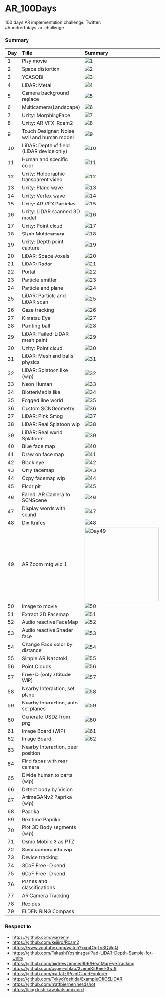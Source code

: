 # AR_100Days

100 days AR implementation challenge.
Twitter: #hundred_days_ar_challenge

### Summary

| Day | Title | Summary |
|:--|:--|:--|
| 1 | Play movie | ![1](https://user-images.githubusercontent.com/5768361/105378075-c9eeb180-5c4e-11eb-9692-d6d3d77928f6.gif) |
| 2 | Space distortion | ![2](https://user-images.githubusercontent.com/5768361/105388671-4a66df80-5c5a-11eb-96f8-2868b07e5dea.gif) |
| 3 | YOASOBI | ![3](https://user-images.githubusercontent.com/5768361/105378612-58633300-5c4f-11eb-9106-d4bc44872f78.gif) |
| 4 | LiDAR: Metal | ![4](https://user-images.githubusercontent.com/5768361/105389074-c3663700-5c5a-11eb-8b84-4284e0f16528.gif) |
| 5 | Camera background replace | ![5](https://user-images.githubusercontent.com/5768361/105388944-97e34c80-5c5a-11eb-8574-1885899ae83f.gif) |
| 6 | Multicamera(Landscape) | ![6](https://user-images.githubusercontent.com/5768361/105389212-eee92180-5c5a-11eb-9b45-04bc707afada.gif) |
| 7 | Unity: MorphingFace | ![7](https://user-images.githubusercontent.com/5768361/105389851-af6f0500-5c5b-11eb-8de6-2d6998132484.gif) |
| 8 | Unity: AR VFX: Rcam2 | ![8](https://user-images.githubusercontent.com/5768361/105389418-2a83eb80-5c5b-11eb-8db6-174df26384d0.gif) |
| 9 | Touch Designer: Noise wall and human model | ![9](https://user-images.githubusercontent.com/5768361/105389940-d4fc0e80-5c5b-11eb-96e3-3fecbf0d0845.gif) |
| 10 | LiDAR: Depth of field (LiDAR device only) | ![10](https://user-images.githubusercontent.com/5768361/105375683-459b2f00-5c4c-11eb-8723-9fa56c68c933.gif) |
| 11 | Human and specific color | ![11](https://user-images.githubusercontent.com/5768361/105375253-e9d0a600-5c4b-11eb-9cc1-3ec57d4c4d18.gif) |
| 12 | Unity: Holographic transparent video | ![12](https://user-images.githubusercontent.com/5768361/105374796-6ca53100-5c4b-11eb-94bd-51cb9f231311.gif) |
| 13 | Unity: Plane wave | ![13](https://user-images.githubusercontent.com/5768361/105374365-f7d1f700-5c4a-11eb-96fd-c880bf4644a3.gif) |
| 14 | Unity: Vertex wave | ![14](https://user-images.githubusercontent.com/5768361/105374203-c6f1c200-5c4a-11eb-950b-6093539e438f.gif) |
| 15 | Unity: AR VFX Particles | ![15](https://user-images.githubusercontent.com/5768361/105373609-35825000-5c4a-11eb-96f4-056d69b6eafc.gif) |
| 16 | Unity: LiDAR scanned 3D model | ![16](https://user-images.githubusercontent.com/5768361/105373326-e9cfa680-5c49-11eb-9f3f-6aa965daa8fa.gif) |
| 17 | Unity: Point cloud | ![17](https://user-images.githubusercontent.com/5768361/105372887-6ca43180-5c49-11eb-8585-37a5e2de41aa.gif) |
| 18 | Slash Multicamera | ![18](https://user-images.githubusercontent.com/5768361/105372479-fc95ab80-5c48-11eb-8041-68f4d608b310.gif) |
| 19 | Unity: Depth point capture | ![19](https://user-images.githubusercontent.com/5768361/105394383-d7149c00-5c60-11eb-9661-06d99b5e2766.gif) |
| 20 | LiDAR: Space Voxels | ![20](https://user-images.githubusercontent.com/5768361/105576821-cf680b00-5db8-11eb-9873-0f85b48e173d.gif) |
| 21 | LiDAR: Radar | ![21](https://user-images.githubusercontent.com/5768361/105623735-5ff92680-5e5f-11eb-8e7f-2493a2d6a88a.gif) |
| 22 | Portal | ![22](https://user-images.githubusercontent.com/5768361/106363791-023c7100-636e-11eb-8a14-32f7c825522f.gif) |
| 23 | Particle emitter | ![23](https://user-images.githubusercontent.com/5768361/106363828-4760a300-636e-11eb-82dd-fa1e192cec2d.gif) |
| 24 | Particle and plane | ![24](https://user-images.githubusercontent.com/5768361/106363907-bccc7380-636e-11eb-9745-42a4726a7382.gif) |
| 25 | LiDAR: Particle and LiDAR scan | ![25](https://user-images.githubusercontent.com/5768361/106363936-ed141200-636e-11eb-8972-a6dd0a514bf4.gif) |
| 26 | Gaze tracking | ![26](https://user-images.githubusercontent.com/5768361/106363969-23519180-636f-11eb-819a-522b7dbb9e8b.gif) |
| 27 | Kimetsu Eye | ![27](https://user-images.githubusercontent.com/5768361/106389121-2909ae80-6425-11eb-8e24-cd611bc85df3.gif) |
| 28 | Painting ball | ![28](https://user-images.githubusercontent.com/5768361/106389253-b8af5d00-6425-11eb-878d-a8fe526527e1.gif) |
| 29 | LiDAR: Failed: LiDAR mesh paint | ![29](https://user-images.githubusercontent.com/5768361/108621229-d3994e00-7474-11eb-86f3-5af5a862ab17.gif) |
| 30 | Unity: Point cloud | ![30](https://user-images.githubusercontent.com/5768361/108621294-325ec780-7475-11eb-87e2-dda59c33db80.gif) |
| 31 | LiDAR: Mesh and balls physics | ![31](https://user-images.githubusercontent.com/5768361/108622665-abfab380-747d-11eb-83fe-5915987ba2da.gif) |
| 32 | LiDAR: Splatoon like (wip) | ![32](https://user-images.githubusercontent.com/5768361/108622715-01cf5b80-747e-11eb-9e53-d8b9546d7591.gif) |
| 33 | Neon Human | ![33](https://user-images.githubusercontent.com/5768361/108622778-583c9a00-747e-11eb-8208-b71be65cae66.gif) |
| 34 | BlotterMedia like | ![34](https://user-images.githubusercontent.com/5768361/108622860-eadd3900-747e-11eb-8c91-8de05a812136.gif) |
| 35 | Fogged line world | ![35](https://user-images.githubusercontent.com/5768361/108622909-3859a600-747f-11eb-9a54-b22936c4258f.gif) |
| 36 | Custom SCNGeometry | ![36](https://user-images.githubusercontent.com/5768361/108622938-650dbd80-747f-11eb-9dfd-9a04c7b7ab6e.gif) |
| 37 | LiDAR: Pink Smog | ![37](https://user-images.githubusercontent.com/5768361/108623029-f8df8980-747f-11eb-845c-daec1b4f5283.gif) |
| 38 | LiDAR: Real Splatoon wip | ![38](https://user-images.githubusercontent.com/5768361/108623076-4f4cc800-7480-11eb-8168-34e656ccc7b9.gif) |
| 39 | LiDAR: Real world Splatoon! | ![39](https://user-images.githubusercontent.com/5768361/108623167-d13cf100-7480-11eb-8273-ad494c76d689.gif) |
| 40 | Blue face map | ![40](https://user-images.githubusercontent.com/5768361/108623206-1a8d4080-7481-11eb-9525-9d2f72cc7b2a.gif) |
| 41 | Draw on face map | ![41](https://user-images.githubusercontent.com/5768361/108623268-68a24400-7481-11eb-93f6-ebe8f78480d1.gif) |
| 42 | Black eye | ![42](https://user-images.githubusercontent.com/5768361/140615287-f37f6f67-df37-4fc6-b268-b91283197c12.gif) |
| 43 | Only facemap | ![43](https://user-images.githubusercontent.com/5768361/140615316-f6b24f01-13b5-4747-b62e-231b7413ef61.gif) |
| 44 | Copy facemap wip | ![44](https://user-images.githubusercontent.com/5768361/140615544-5202240c-4136-4b73-a68e-1c29d49631aa.gif) |
| 45 | Floor pit | ![45](https://user-images.githubusercontent.com/5768361/140615575-f6c1b4d4-5285-4f0c-bcb8-940bfec26446.gif) |
| 46 | Failed: AR Camera to SCNScene | ![46](https://user-images.githubusercontent.com/5768361/140615677-fd448f01-ac89-4433-9788-67fe14a28396.gif) |
| 47 | Display words with sound | ![47](https://user-images.githubusercontent.com/5768361/140615712-4a9c6f2c-a907-4855-a336-748e0c4ace53.gif) |
| 48 | Dio Knifes | ![48](https://user-images.githubusercontent.com/5768361/140615771-41da67b8-77df-45c7-950d-26cb79e7176c.gif) |
| 49 | AR Zoom mtg wip 1 | <img alt="Day49" src="https://user-images.githubusercontent.com/5768361/140615830-a613f839-ed88-4870-b9d8-dc3ae63d42d0.jpg" width="240px"> |
| 50 | Image to movie | ![50](https://user-images.githubusercontent.com/5768361/140615855-5ce99e17-5ead-4f94-af02-67c7eb0116b4.gif) |
| 51 | Extract 2D Facemap | ![51](https://user-images.githubusercontent.com/5768361/140616029-7bf76604-cf44-4bcb-bbdc-1a07120147f2.gif) |
| 52 | Audio reactive FaceMap | ![52](https://user-images.githubusercontent.com/5768361/140616127-a609bb73-3b6d-41a1-8c34-57bd8097e993.gif) |
| 53 | Audio reactive Shader face | ![53](https://user-images.githubusercontent.com/5768361/140616143-88b7a090-9777-4f83-b366-36f366505d53.gif) |
| 54 | Change Face color by distance | ![54](https://user-images.githubusercontent.com/5768361/140616189-dfcc1e94-ec63-4c95-84f0-3a14b0007ad1.gif) |
| 55 | Simple AR Nazotoki | ![55](https://user-images.githubusercontent.com/5768361/140616247-6d7f4091-1a76-441f-bc74-c43f0806b298.gif) |
| 56 | Point Clouds | ![56](https://user-images.githubusercontent.com/5768361/140616282-43d5bceb-dc87-4aab-bb32-6f94513d91f0.gif) |
| 57 | Free-D (only attitude WIP) | ![57](https://user-images.githubusercontent.com/5768361/140616314-ac1008d3-357d-4cc0-8d02-edfbe75b44a2.gif) |
| 58 | Nearby Interaction, set plane | ![58](https://user-images.githubusercontent.com/5768361/140616448-fc1499e4-7d21-4e5f-9a24-20c6e0e109d5.gif) |
| 59 | Nearby Interaction, auto set planes | ![59](https://user-images.githubusercontent.com/5768361/140616479-ec4a6e08-7466-4a54-8137-3f32f3a5873e.gif) |
| 60 | Generate USDZ from png | ![60](https://user-images.githubusercontent.com/5768361/140616504-18af77f3-6e38-438c-9ba1-0fd653bc4b4b.gif) |
| 61 | Image Board (WIP) | ![61](https://user-images.githubusercontent.com/5768361/140616517-a614ab0e-0469-4b0c-810b-31624753d61f.gif) |
| 62 | Image Board | ![62](https://user-images.githubusercontent.com/5768361/140616550-22e5e345-c4e7-4b37-9b7b-3c84f1e5e34f.gif) |
| 63 | Nearby Interaction, peer position |  |
| 64 | Find faces with rear camera |  |
| 65 | Divide human to parts (wip) |  |
| 66 | Detect body by Vision |  |
| 67 | AnimeGANv2 Paprika (wip) |  |
| 68 | Paprika |  |
| 69 | Realtime Paprika |  |
| 70 | Plot 3D Body segments (wip) |  |
| 71 | Osmo Mobile 3 as PTZ |  |
| 72 | Send camera info wip |  |
| 73 | Device tracking |  |
| 74 | 3DoF Free-D send |  |
| 75 | 6DoF Free-D send |  |
| 76 | Planes and classifications |  |
| 77 | AR Camera Tracking |  |
| 78 | Recipes |  |
| 79 | ELDEN RING Compass |  |

### Respect to
- https://github.com/warrenm
- https://github.com/keijiro/Rcam2
- https://www.youtube.com/watch?v=p4OgTv3QWqQ
- https://github.com/TakashiYoshinaga/iPad-LiDAR-Depth-Sample-for-Unity
- https://github.com/andrewzimmer906/HeatMapEyeTracking
- https://github.com/ooper-shlab/SceneKitReel-Swift
- https://github.com/mattatz/PointCloudExplorer
- https://github.com/TokyoYoshida/ExampleOfiOSLiDAR
- https://github.com/mattbierner/headshot
- https://blog.kishikawakatsumi.com/
